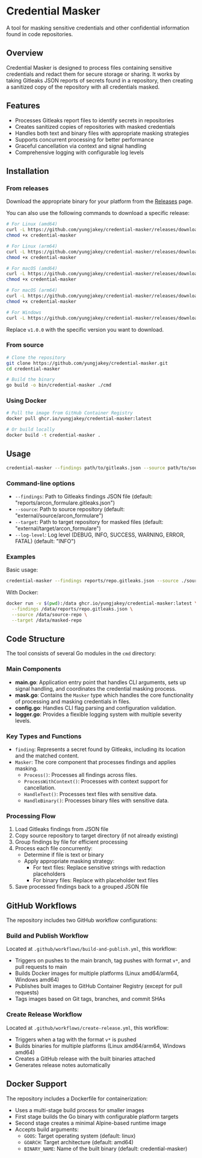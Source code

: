 # Credential Masker

A tool for masking sensitive credentials and other confidential information found in code repositories.

## Overview

Credential Masker is designed to process files containing sensitive credentials and redact them for secure storage or sharing. It works by taking Gitleaks JSON reports of secrets found in a repository, then creating a sanitized copy of the repository with all credentials masked.

## Features

- Processes Gitleaks report files to identify secrets in repositories
- Creates sanitized copies of repositories with masked credentials
- Handles both text and binary files with appropriate masking strategies
- Supports concurrent processing for better performance
- Graceful cancellation via context and signal handling
- Comprehensive logging with configurable log levels

## Installation

### From releases

Download the appropriate binary for your platform from the [Releases](https://github.com/yungjakey/credential-masker/releases) page.

You can also use the following commands to download a specific release:

```bash
# For Linux (amd64)
curl -L https://github.com/yungjakey/credential-masker/releases/download/v1.0.0/credential-masker-linux-amd64 -o credential-masker
chmod +x credential-masker

# For Linux (arm64)
curl -L https://github.com/yungjakey/credential-masker/releases/download/v1.0.0/credential-masker-linux-arm64 -o credential-masker
chmod +x credential-masker

# For macOS (amd64)
curl -L https://github.com/yungjakey/credential-masker/releases/download/v1.0.0/credential-masker-darwin-amd64 -o credential-masker
chmod +x credential-masker

# For macOS (arm64)
curl -L https://github.com/yungjakey/credential-masker/releases/download/v1.0.0/credential-masker-darwin-arm64 -o credential-masker
chmod +x credential-masker

# For Windows
curl -L https://github.com/yungjakey/credential-masker/releases/download/v1.0.0/credential-masker-windows-amd64.exe -o credential-masker.exe
```

Replace `v1.0.0` with the specific version you want to download.

### From source

```bash
# Clone the repository
git clone https://github.com/yungjakey/credential-masker.git
cd credential-masker

# Build the binary
go build -o bin/credential-masker ./cmd
```

### Using Docker

```bash
# Pull the image from GitHub Container Registry
docker pull ghcr.io/yungjakey/credential-masker:latest

# Or build locally
docker build -t credential-masker .
```

## Usage

```bash
credential-masker --findings path/to/gitleaks.json --source path/to/source/repo --target path/to/target/repo
```

### Command-line options

- `--findings`: Path to Gitleaks findings JSON file (default: "reports/arcon_formulare.gitleaks.json")
- `--source`: Path to source repository (default: "external/source/arcon_formulare")
- `--target`: Path to target repository for masked files (default: "external/target/arcon_formulare")
- `--log-level`: Log level (DEBUG, INFO, SUCCESS, WARNING, ERROR, FATAL) (default: "INFO")

### Examples

Basic usage:
```bash
credential-masker --findings reports/repo.gitleaks.json --source ./source-repo --target ./masked-repo
```

With Docker:
```bash
docker run -v $(pwd):/data ghcr.io/yungjakey/credential-masker:latest \
  --findings /data/reports/repo.gitleaks.json \
  --source /data/source-repo \
  --target /data/masked-repo
```

## Code Structure

The tool consists of several Go modules in the `cmd` directory:

### Main Components

- **main.go**: Application entry point that handles CLI arguments, sets up signal handling, and coordinates the credential masking process.
- **mask.go**: Contains the `Masker` type which handles the core functionality of processing and masking credentials in files.
- **config.go**: Handles CLI flag parsing and configuration validation.
- **logger.go**: Provides a flexible logging system with multiple severity levels.

### Key Types and Functions

- `finding`: Represents a secret found by Gitleaks, including its location and the matched content.
- `Masker`: The core component that processes findings and applies masking.
  - `Process()`: Processes all findings across files.
  - `ProcessWithContext()`: Processes with context support for cancellation.
  - `HandleText()`: Processes text files with sensitive data.
  - `HandleBinary()`: Processes binary files with sensitive data.

### Processing Flow

1. Load Gitleaks findings from JSON file
2. Copy source repository to target directory (if not already existing)
3. Group findings by file for efficient processing
4. Process each file concurrently:
   - Determine if file is text or binary
   - Apply appropriate masking strategy:
     - For text files: Replace sensitive strings with redaction placeholders
     - For binary files: Replace with placeholder text files
5. Save processed findings back to a grouped JSON file

## GitHub Workflows

The repository includes two GitHub workflow configurations:

### Build and Publish Workflow

Located at `.github/workflows/build-and-publish.yml`, this workflow:

- Triggers on pushes to the main branch, tag pushes with format `v*`, and pull requests to main
- Builds Docker images for multiple platforms (Linux amd64/arm64, Windows amd64)
- Publishes built images to GitHub Container Registry (except for pull requests)
- Tags images based on Git tags, branches, and commit SHAs

### Create Release Workflow

Located at `.github/workflows/create-release.yml`, this workflow:

- Triggers when a tag with the format `v*` is pushed
- Builds binaries for multiple platforms (Linux amd64/arm64, Windows amd64)
- Creates a GitHub release with the built binaries attached
- Generates release notes automatically

## Docker Support

The repository includes a Dockerfile for containerization:

- Uses a multi-stage build process for smaller images
- First stage builds the Go binary with configurable platform targets
- Second stage creates a minimal Alpine-based runtime image
- Accepts build arguments:
  - `GOOS`: Target operating system (default: linux)
  - `GOARCH`: Target architecture (default: amd64)
  - `BINARY_NAME`: Name of the built binary (default: credential-masker)
